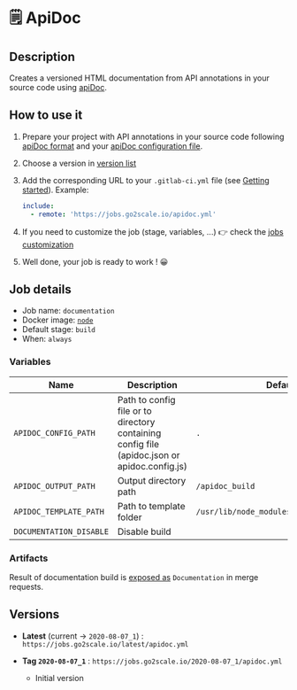 # 🗒 ApiDoc

## Description

Creates a versioned HTML documentation from API annotations in your source
code using [apiDoc](https://www.apidocjs.com/).

## How to use it

1. Prepare your project with API annotations in your source code following
   [apiDoc format](https://apidocjs.com/#examples) and your [apiDoc
   configuration file](https://apidocjs.com/#configuration).
2. Choose a version in [version list](#versions)
3. Add the corresponding URL to your `.gitlab-ci.yml` file (see [Getting
   started](/getting-started)). Example:

    ```yaml
    include:
      - remote: 'https://jobs.go2scale.io/apidoc.yml'
    ```

4. If you need to customize the job (stage, variables, ...) 👉 check the [jobs
   customization](/getting-started/#jobs-customization)
5. Well done, your job is ready to work ! 😀

## Job details

* Job name: `documentation`
* Docker image:
[`node`](https://hub.docker.com/r/_/node)
* Default stage: `build`
* When: `always`

### Variables

| Name | Description | Default |
| ---- | ----------- | ------- |
| `APIDOC_CONFIG_PATH` | Path to config file or to directory containing config file (apidoc.json or apidoc.config.js) | `.` |
| `APIDOC_OUTPUT_PATH` | Output directory path | `/apidoc_build` |
| `APIDOC_TEMPLATE_PATH` | Path to template folder | `/usr/lib/node_modules/apidoc/template/` |
| `DOCUMENTATION_DISABLE` | Disable build | |

### Artifacts

Result of documentation build is [exposed
as](https://docs.gitlab.com/ee/ci/yaml/#artifactsexpose_as) `Documentation` in
merge requests.

## Versions

* **Latest** (current -> `2020-08-07_1`) : `https://jobs.go2scale.io/latest/apidoc.yml`
* **Tag `2020-08-07_1`** : `https://jobs.go2scale.io/2020-08-07_1/apidoc.yml`

    * Initial version
